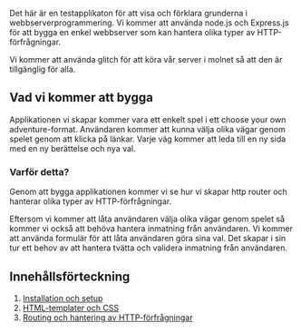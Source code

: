 
Det här är en testapplikaton för att visa och förklara grunderna i webbserverprogrammering. Vi kommer att använda node.js och Express.js för att bygga en enkel webbserver som kan hantera olika typer av HTTP-förfrågningar. 

Vi kommer att använda glitch för att köra vår server i molnet så att den är tillgänglig för alla.

## Vad vi kommer att bygga

Applikationen vi skapar kommer vara ett enkelt spel i ett choose your own adventure-format. Användaren kommer att kunna välja olika vägar genom spelet genom att klicka på länkar. Varje väg kommer att leda till en ny sida med en ny berättelse och nya val.

### Varför detta?

Genom att bygga applikationen kommer vi se hur vi skapar http router och hanterar olika typer av HTTP-förfrågningar. 

Eftersom vi kommer att låta användaren välja olika vägar genom spelet så kommer vi också att behöva hantera inmatning från användaren. Vi kommer att använda formulär för att låta användaren göra sina val. Det skapar i sin tur ett behov av att hantera tvätta och validera inmatning från användaren.

## Innehållsförteckning

1. [Installation och setup](installation-och-setup.md)
2. [HTML-templater och CSS](html-templater-och-css.md)
3. [Routing och hantering av HTTP-förfrågningar](routing-och-hantering-av-http-forfragningar.md)